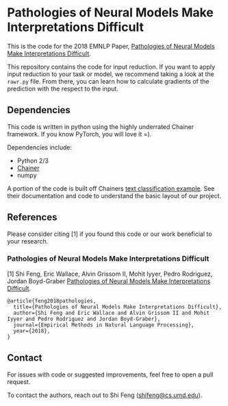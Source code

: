 # Pathologies of Neural Models Make Interpretations Difficult

This is the code for the 2018 EMNLP Paper, [Pathologies of Neural Models Make Interpretations Difficult](https://arxiv.org/abs/1804.07781). 

This repository contains the code for input reduction. If you want to apply input reduction to your task or model, we recommend
taking a look at the ```rawr.py``` file. From there, you can learn how to calculate gradients of the prediction with the respect to the input.

## Dependencies

This code is written in python using the highly underrated Chainer framework. If you know PyTorch, you will love it =).

Dependencies include:

* Python 2/3
* [Chainer](https://chainer.org/)
* numpy

A portion of the code is built off Chainers [text classification example](https://github.com/chainer/chainer/tree/master/examples/text_classification). See their documentation and code to understand the basic layout of our project. 

## References

Please consider citing [1] if you found this code or our work beneficial to your research.

### Pathologies of Neural Models Make Interpretations Difficult

[1] Shi Feng, Eric Wallace, Alvin Grissom II, Mohit Iyyer, Pedro Rodriguez, Jordan Boyd-Graber [Pathologies of Neural Models Make Interpretations Difficult](https://arxiv.org/abs/1804.07781). 

```
@article{feng2018pathologies,
  title={Pathologies of Neural Models Make Interpretations Difficult},
  author={Shi Feng and Eric Wallace and Alvin Grissom II and Mohit Iyyer and Pedro Rodriguez and Jordan Boyd-Graber},
  journal={Empirical Methods in Natural Language Processing},  
  year={2018},  
}
```

## Contact

For issues with code or suggested improvements, feel free to open a pull request.

To contact the authors, reach out to Shi Feng (shifeng@cs.umd.edu).
